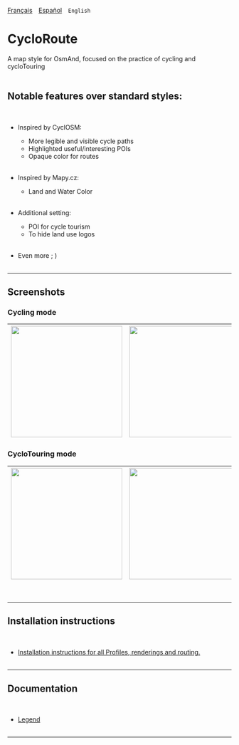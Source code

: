 [Français](README.md)&emsp;[Español](README_ES.md)&emsp;`English`

# CycloRoute

A map style for OsmAnd, focused on the practice of cycling and cycloTouring<br><br>
## Notable features over standard styles:
<br>

- Inspired by CyclOSM:

     - More legible and visible cycle paths
     - Highlighted useful/interesting POIs
     - Opaque color for routes<br><br>

- Inspired by Mapy.cz:
     - Land and Water Color<br><br>

- Additional setting:
     - POI for cycle tourism
     - To hide land use logos<br><br>
- Even more ; )
<br><br>

---

## Screenshots<br>
### Cycling mode
| <img src="Screenshots/CycloRoute_Cycling-1.png" width="250" /> | <img src="Screenshots/CycloRoute_Cycling-2.png" width="250" /> | <img src="Screenshots/CycloRoute_Cycling-3.png" width="250" /> |
| :-------------: | :-------------: | :-------------: |

### CycloTouring mode
| <img src="Screenshots/CycloRoute_Touring-1.png" width="250" /> | <img src="Screenshots/CycloRoute_Touring-2.png" width="250" /> | <img src="Screenshots/CycloRoute_Touring-3.png" width="250" /> |
| :-------------: | :-------------: | :-------------: |
<br>

---
## Installation instructions
<br>

- [Installation instructions for all Profiles, renderings and routing.](https://github.com/OsmAnd-Rendering/.github/wiki/%F0%9F%87%AC%F0%9F%87%A7--Download-and-Install)
<br><br>

---

## Documentation
<br>

- [Legend](https://www.cyclosm.org/legend.html)<br><br>

---

